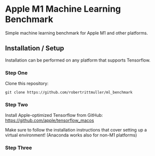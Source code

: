 # Apple M1 Machine Learning Benchmark
Simple machine learning benchmark for Apple M1 and other platforms. 

## Installation / Setup
Installation can be performed on any platform that supports Tensorflow.

### Step One
Clone this repository:
```
git clone https://github.com/robertrittmuller/ml_benchmark
```

### Step Two
Install Apple-optimized Tensorflow from GitHub:
https://github.com/apple/tensorflow_macos

Make sure to follow the installation instructions that cover setting up a virtual environment! (Anaconda works also for non-M1 platforms)

### Step Three
